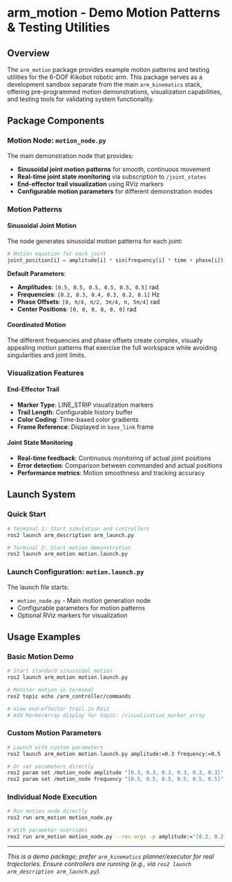 # arm_motion - Demo Motion Patterns & Testing Utilities

## Overview

The `arm_motion` package provides example motion patterns and testing utilities for the 6-DOF Kikobot robotic arm. This package serves as a development sandbox separate from the main `arm_kinematics` stack, offering pre-programmed motion demonstrations, visualization capabilities, and testing tools for validating system functionality.

## Package Components

### Motion Node: `motion_node.py`

The main demonstration node that provides:
- **Sinusoidal joint motion patterns** for smooth, continuous movement
- **Real-time joint state monitoring** via subscription to `/joint_states`
- **End-effector trail visualization** using RViz markers
- **Configurable motion parameters** for different demonstration modes

### Motion Patterns

#### Sinusoidal Joint Motion
The node generates sinusoidal motion patterns for each joint:

```python
# Motion equation for each joint
joint_position[i] = amplitude[i] * sin(frequency[i] * time + phase[i]) + offset[i]
```

**Default Parameters**:
- **Amplitudes**: `[0.5, 0.5, 0.5, 0.5, 0.5, 0.5]` rad
- **Frequencies**: `[0.2, 0.3, 0.4, 0.3, 0.2, 0.1]` Hz
- **Phase Offsets**: `[0, π/4, π/2, 3π/4, π, 5π/4]` rad
- **Center Positions**: `[0, 0, 0, 0, 0, 0]` rad

#### Coordinated Motion
The different frequencies and phase offsets create complex, visually appealing motion patterns that exercise the full workspace while avoiding singularities and joint limits.

### Visualization Features

#### End-Effector Trail
- **Marker Type**: LINE_STRIP visualization markers
- **Trail Length**: Configurable history buffer
- **Color Coding**: Time-based color gradients
- **Frame Reference**: Displayed in `base_link` frame

#### Joint State Monitoring
- **Real-time feedback**: Continuous monitoring of actual joint positions
- **Error detection**: Comparison between commanded and actual positions
- **Performance metrics**: Motion smoothness and tracking accuracy

## Launch System

### Quick Start
```bash
# Terminal 1: Start simulation and controllers
ros2 launch arm_description arm_launch.py

# Terminal 2: Start motion demonstration
ros2 launch arm_motion motion.launch.py
```

### Launch Configuration: `motion.launch.py`
The launch file starts:
- `motion_node.py` - Main motion generation node
- Configurable parameters for motion patterns
- Optional RViz markers for visualization

## Usage Examples

### Basic Motion Demo
```bash
# Start standard sinusoidal motion
ros2 launch arm_motion motion.launch.py

# Monitor motion in terminal
ros2 topic echo /arm_controller/commands

# View end-effector trail in RViz
# Add MarkerArray display for topic: /visualization_marker_array
```

### Custom Motion Parameters
```bash
# Launch with custom parameters
ros2 launch arm_motion motion.launch.py amplitude:=0.3 frequency:=0.5

# Or set parameters directly
ros2 param set /motion_node amplitude "[0.3, 0.3, 0.3, 0.3, 0.3, 0.3]"
ros2 param set /motion_node frequency "[0.5, 0.5, 0.5, 0.5, 0.5, 0.5]"
```

### Individual Node Execution
```bash
# Run motion node directly
ros2 run arm_motion motion_node.py

# With parameter overrides
ros2 run arm_motion motion_node.py --ros-args -p amplitude:="[0.2, 0.2, 0.2, 0.2, 0.2, 0.2]"
```

---

*This is a demo package; prefer `arm_kinematics` planner/executor for real trajectories.*
*Ensure controllers are running (e.g., via `ros2 launch arm_description arm_launch.py`).*


